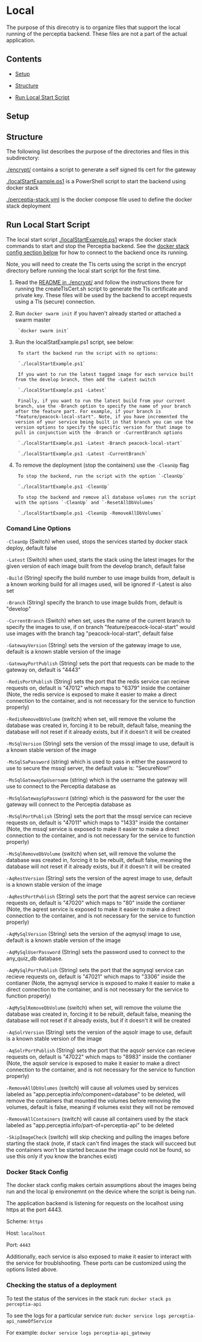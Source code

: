 # Local

The purpose of this direcotry is to organize files that support the local running of the perceptia backend. These files are not a part of the actual application.

## Contents

* [Setup](#setup)

* [Structure](#structure)

* [Run Local Start Script](#run-local-start-script)

## Setup

## Structure

The following list describes the purpose of the directories and files in this subdirectory:

[./encrypt/](./encrypt) contains a script to generate a self signed tls cert for the gateway

[./localStartExample.ps1](./localStartExample.ps1) is a PowerShell script to start the backend using docker stack

[./perceptia-stack.yml](./perceptia-stack.yml) is the docker compose file used to define the docker stack deployment

## Run Local Start Script

The local start script [./localStartExample.ps1](./localStartExample.ps1) wraps the docker stack commands to start and stop the Perceptia backend. See the [docker stack config section below](#docker-stack-config) for how to connect to the backend once its running.

Note, you will need to create the Tls certs using the script in the encrypt directory before running the local start script for the first time.

1. Read the [README in ./encrypt/](./encrypt/README.md) and follow the instructions there for running the createTlsCert.sh script to generate the Tls certificate and private key. These files will be used by the backend to accept requests using a Tls (secure) connection.

2. Run `docker swarm init` if you haven't already started or attached a swarm master

        `docker swarm init`

3. Run the localStatExample.ps1 script, see below:

        To start the backend run the script with no options:

        `./localStartExample.ps1`

        If you want to run the latest tagged image for each service built from the develop branch, then add the -Latest switch

        `./localStartExample.ps1 -Latest`

        Finally, if you want to run the latest build from your current branch, use the -Branch option to specify the name of your branch after the feature part. For example, if your branch is "feature/peacock-local-start". Note, if you have incremented the version of your service being built in that branch you can use the version options to specify the specific version for that image to pull in conjunction with the -Branch or -CurrentBranch options

        `./localStartExample.ps1 -Latest -Branch peacock-local-start`

        `./localStartExample.ps1 -Latest -CurrentBranch`

4. To remove the deployment (stop the containers) use the `-CleanUp` flag

        To stop the backend, run the script with the option `-CleanUp`

        `./localStartExample.ps1 -CleanUp`

        To stop the backend and remove all database volumes run the script with the options `-CleanUp` and `-ResetAllDbVolumes`

        `./localStartExample.ps1 -CleanUp -RemoveAllDbVolumes`

### Comand Line Options

`-CleanUp` (Switch) when used, stops the services started by docker stack deploy, default false

`-Latest` (Switch) when used, starts the stack using the latest images for the given version of each image built from the develop branch, default false

`-Build` (String) specify the build number to use image builds from, default is a known working build for all images used, will be ignored if -Latest is also set

`-Branch` (String) specify the branch to use image builds from, default is "develop"

`-CurrentBranch` (Switch) when set, uses the name of the current branch to specify the images to use, if on branch "feature/peacock-local-start" would use images with the branch tag "peacock-local-start", default false

`-GatewayVersion` (String) sets the version of the gateway image to use, default is a known stable version of the image

`-GatewayPortPublish` (String) sets the port that requests can be made to the gateway on, default is "4443"

`-RedisPortPublish` (String) sets the port that the redis service can recieve requests on, default is "47012" which maps to "6379" inside the container (Note, the redis service is exposed to make it easier to make a direct connection to the container, and is not necessary for the service to function properly)

`-RedisRemoveDbVolume` (switch) when set, will remove the volume the database was created in, forcing it to be rebuilt, default false, meaning the database will not reset if it already exists, but if it doesn't it will be created

`-MsSqlVersion` (String) sets the version of the mssql image to use, default is a known stable version of the image

`-MsSqlSaPassword` (string) which is used to pass in either the password to use to secure the mssql server, the default value is: "SecureNow!"

`-MsSqlGatewaySpUsername` (string) which is the username the gateway will use to connect to the Perceptia database as

`-MsSqlGatewaySpPassword` (string) which is the password for the user the gateway will connect to the Perceptia database as

`-MsSqlPortPublish` (String) sets the port that the mssql service can recieve requests on, default is "47011" which maps to "1433" inside the container (Note, the mssql service is exposed to make it easier to make a direct connection to the container, and is not necessary for the service to function properly)

`-MsSqlRemoveDbVolume` (switch) when set, will remove the volume the database was created in, forcing it to be rebuilt, default false, meaning the database will not reset if it already exists, but if it doesn't it will be created

`-AqRestVersion` (String) sets the version of the aqrest image to use, default is a known stable version of the image

`-AqRestPortPublish` (String) sets the port that the aqrest service can recieve requests on, default is "47020" which maps to "80" inside the contianer (Note, the aqrest service is exposed to make it easier to make a direct connection to the container, and is not necessary for the service to function properly)

`-AqMySqlVersion` (String) sets the version of the aqmysql image to use, default is a known stable version of the image

`-AqMySqlUserPassword` (String) sets the password used to connect to the any_quiz_db database.

`-AqMySqlPortPublish` (String) sets the port that the aqmysql service can recieve requests on, default is "47021" which maps to "3306" inside the contianer (Note, the aqmysql service is exposed to make it easier to make a direct connection to the container, and is not necessary for the service to function properly)

`-AqMySqlRemoveDbVolume` (switch) when set, will remove the volume the database was created in, forcing it to be rebuilt, default false, meaning the database will not reset if it already exists, but if it doesn't it will be created

`-AqSolrVersion` (String) sets the version of the aqsolr image to use, default is a known stable version of the image

`-AqSolrPortPublish` (String) sets the port that the aqsolr service can recieve requests on, default is "47022" which maps to "8983" inside the contianer (Note, the aqsolr service is exposed to make it easier to make a direct connection to the container, and is not necessary for the service to function properly)

`-RemoveAllDbVolumes` (switch) will cause all volumes used by services labeled as "app.perceptia.info/component=database" to be deleted, will remove the containers that mounted the volumes before removing the volumes, default is false, meaning if volumes exist they will not be removed

`-RemoveAllContainers` (switch) will cause all containers used by the stack labeled as "app.perceptia.info/part-of=perceptia-api" to be deleted

`-SkipImageCheck` (switch) will skip checking and pulling the images before starting the stack (note, if stack can't find images the stack will succeed but the containers won't be started because the image could not be found, so use this only if you know the branches exist)

### Docker Stack Config

The docker stack config makes certain assumptions about the images being run and the local ip environemnt on the device where the script is being run.

The application backend is listening for requests on the localhost using https at the port 4443.

Scheme: `https`

Host: `localhost`

Port: `4443`

Additionally, each service is also exposed to make it easier to interact with the service for troublshooting. These ports can be customized using the options listed above.

### Checking the status of a deployment

To test the status of the services in the stack run: `docker stack ps perceptia-api`

To see the logs for a particular service run: `docker service logs perceptia-api_nameOfService`

For example: `docker service logs perceptia-api_gateway`